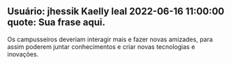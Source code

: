 Usuário: jhessik Kaelly leal
2022-06-16 11:00:00
quote: Sua frase aqui.
---
Os campusseiros deveriam interagir mais e fazer novas amizades, para assim poderem juntar conhecimentos e criar novas tecnologias e inovações.
